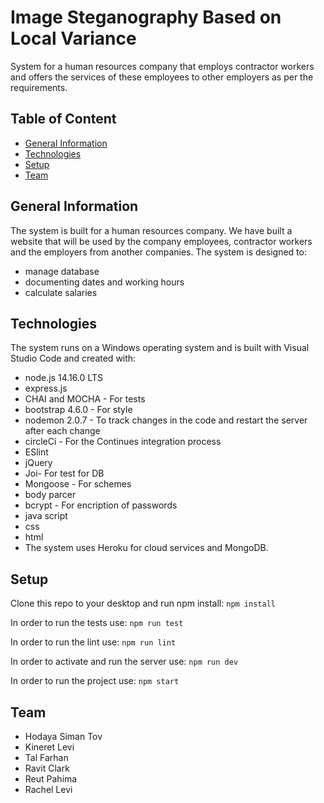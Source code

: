 # Image Steganography Based on Local Variance
System for a human resources company that employs contractor workers and offers the services of
these employees to other employers as per the requirements.

## Table of Content
* [General Information](#general-information)
* [Technologies](#technologies)
* [Setup](#setup)
* [Team](#team)

## General Information 
The system is built for a human resources company.
We have built a website that will be used by the company employees, contractor workers and the employers from another companies.
The system is designed to:
* manage database
* documenting dates and working hours
* calculate salaries

## Technologies
The system runs on a Windows operating system and is built with Visual Studio Code and created with:
 * node.js 14.16.0 LTS
 * express.js
 * CHAI and MOCHA - For tests
 * bootstrap 4.6.0 - For style
 * nodemon 2.0.7 - To track changes in the code and restart the server after each change
 * circleCi - For the Continues integration process
 * ESlint
 * jQuery
 * Joi- For test for DB
 * Mongoose - For schemes
 * body parcer
 * bcrypt - For encription of passwords
 * java script
 * css
 * html
 * The system uses Heroku for cloud services and MongoDB.

## Setup
Clone this repo to your desktop and run npm install: 
 `npm install`

In order to run the tests use:
 `npm run test`

In order to run the lint use:
 `npm run lint`
 
In order to activate and run the server use:
 `npm run dev`

 In order to run the project use:
 `npm start`
 
 ## Team
 * Hodaya Siman Tov
 * Kineret Levi
 * Tal Farhan
 * Ravit Clark
 * Reut Pahima
 * Rachel Levi

